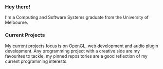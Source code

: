 ### Hey there!

I'm a Computing and Software Systems graduate from the University of Melbourne.

### Current Projects

My current projects focus is on OpenGL, web development and audio plugin development. Any programming project with a creative side are my favourites to tackle, my pinned repositories are a good reflection of my current programming interests.
